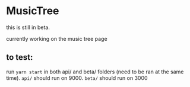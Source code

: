 # MusicTree

this is still in beta.

currently working on the music tree page


## to test:
run `yarn start` in both api/ and beta/ folders (need to be ran at the same time). `api/` should run on 9000. `beta/` should run on 3000
